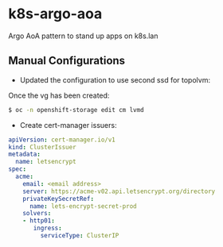 # k8s-argo-aoa

Argo AoA pattern to stand up apps on k8s.lan

## Manual Configurations

- Updated the configuration to use second ssd for topolvm:

Once the vg has been created:

```bash
$ oc -n openshift-storage edit cm lvmd
```

- Create cert-manager issuers:

```yaml
apiVersion: cert-manager.io/v1
kind: ClusterIssuer
metadata:
  name: letsencrypt
spec:
  acme:
    email: <email address>
    server: https://acme-v02.api.letsencrypt.org/directory
    privateKeySecretRef:
      name: lets-encrypt-secret-prod
    solvers:
    - http01:
       ingress:
         serviceType: ClusterIP
```


